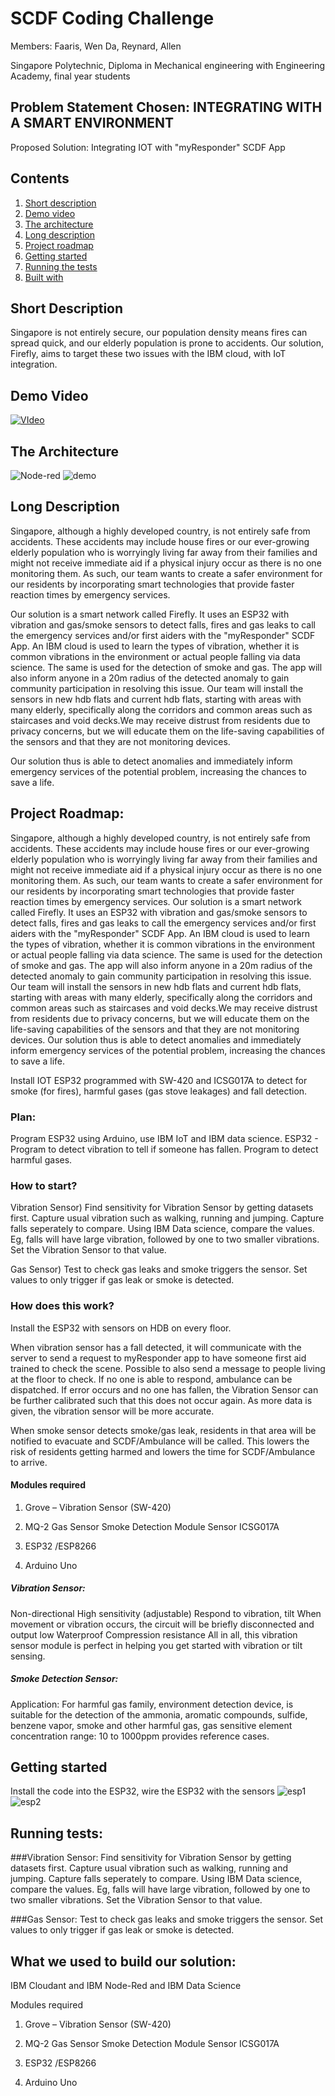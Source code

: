 # SCDF Coding Challenge

Members: Faaris, Wen Da, Reynard, Allen

Singapore Polytechnic, Diploma in Mechanical engineering with Engineering Academy, final year students


## Problem Statement Chosen: INTEGRATING WITH A SMART ENVIRONMENT

Proposed Solution: Integrating IOT with "myResponder" SCDF App

## Contents
1. [Short description](https://github.com/reynardyeo/EA05/blob/master/README.MD#short-description)
2. [Demo video](https://github.com/reynardyeo/EA05/blob/master/README.MD#demo-video)
3. [The architecture](https://github.com/reynardyeo/EA05/blob/master/README.MD#the-architecture)
4. [Long description](https://github.com/reynardyeo/EA05/blob/master/README.MD#long-description)
5. [Project roadmap](https://github.com/reynardyeo/EA05/blob/master/README.MD#project-roadmap)
6. [Getting started](https://github.com/reynardyeo/EA05/blob/master/README.MD#getting-started)
7. [Running the tests](https://github.com/reynardyeo/EA05/blob/master/README.MD#running-tests)
8. [Built with](https://github.com/reynardyeo/EA05/blob/master/README.MD#what-we-used-to-build-our-solution)


## Short Description 
Singapore is not entirely secure, our population density means fires can spread quick, and our elderly population is prone to accidents. Our solution, Firefly, aims to target these two issues with the IBM cloud, with IoT integration.


## Demo Video
[![VIdeo](http://img.youtube.com/vi/Imq1fiuDmfY/0.jpg)](http://www.youtube.com/watch?v=Imq1fiuDmfY)


## The Architecture
![Node-red](https://media.discordapp.net/attachments/701592981924216853/721280848321839124/Node-red.PNG)
![demo](https://media.discordapp.net/attachments/701592981924216853/721285855884607498/IBM_stuff_v4.png?width=1189&height=670)

## Long Description

Singapore, although a highly developed country, is not entirely safe from accidents. These accidents may include house fires or our ever-growing elderly population who is worryingly living far away from their families and might not receive immediate aid if a physical injury occur as there is no one monitoring them. As such, our team wants to create a safer environment for our residents by incorporating smart technologies that provide faster reaction times by emergency services.

Our solution is a smart network called Firefly. It uses an ESP32 with vibration and gas/smoke sensors to detect falls, fires and gas leaks to call the emergency services and/or first aiders with the "myResponder" SCDF App. An IBM cloud is used to learn the types of vibration, whether it is common vibrations in the environment or actual people falling via data science. The same is used for the detection of smoke and gas. The app will also inform anyone in a 20m radius of the detected anomaly to gain community participation in resolving this issue.
Our team will install the sensors in new hdb flats and current hdb flats, starting with areas with many elderly, specifically along the corridors and common areas such as staircases and void decks.We may receive distrust from residents due to privacy concerns, but we will educate them on the life-saving capabilities of the sensors and that they are not monitoring devices.

Our solution thus is able to detect anomalies and immediately inform emergency services of the potential problem, increasing the chances to save a life.

## Project Roadmap:

Singapore, although a highly developed country, is not entirely safe from accidents. These accidents may include house fires or our ever-growing elderly population who is worryingly living far away from their families and might not receive immediate aid if a physical injury occur as there is no one monitoring them. As such, our team wants to create a safer environment for our residents by incorporating smart technologies that provide faster reaction times by emergency services.
Our solution is a smart network called Firefly. It uses an ESP32 with vibration and gas/smoke sensors to detect falls, fires and gas leaks to call the emergency services and/or first aiders with the "myResponder" SCDF App. An IBM cloud is used to learn the types of vibration, whether it is common vibrations in the environment or actual people falling via data science. The same is used for the detection of smoke and gas. The app will also inform anyone in a 20m radius of the detected anomaly to gain community participation in resolving this issue.
Our team will install the sensors in new hdb flats and current hdb flats, starting with areas with many elderly, specifically along the corridors and common areas such as staircases and void decks.We may receive distrust from residents due to privacy concerns, but we will educate them on the life-saving capabilities of the sensors and that they are not monitoring devices.
Our solution thus is able to detect anomalies and immediately inform emergency services of the potential problem, increasing the chances to save a life.


Install IOT ESP32 programmed with SW-420 and ICSG017A to detect for smoke (for fires), harmful gases (gas stove leakages) and fall detection.

### Plan:
Program ESP32 using Arduino, use IBM IoT and IBM data science. 
ESP32  - Program to detect vibration to tell if someone has fallen. Program to detect harmful gases. 

### How to start?
Vibration Sensor) Find sensitivity for Vibration Sensor by getting datasets first. 
Capture usual vibration such as walking, running and jumping. Capture falls seperately to compare. 
Using IBM Data science, compare the values. 
Eg, falls will have large vibration, followed by one to two smaller vibrations. Set the Vibration Sensor to that value.

Gas Sensor) Test to check gas leaks and smoke triggers the sensor. Set values to only trigger if gas leak or smoke is detected.

### How does this work?
Install the ESP32 with sensors on HDB on every floor.

When vibration sensor has a fall detected, it will communicate with the server to send a request to myResponder app to have someone first aid trained to check the scene. Possible to also send a message to people living at the floor to check. If no one is able to respond, ambulance can be dispatched. If error occurs and no one has fallen, the Vibration Sensor can be further calibrated such that this does not occur again. As more data is given, the vibration sensor will be more accurate.

When smoke sensor detects smoke/gas leak, residents in that area will be notified to evacuate and SCDF/Ambulance will be called.
This lowers the risk of residents getting harmed and lowers the time for SCDF/Ambulance to arrive.


#### Modules required
1) Grove – Vibration Sensor (SW-420)

2) MQ-2 Gas Sensor Smoke Detection Module Sensor ICSG017A

3) ESP32 /ESP8266

4) Arduino Uno

##### Vibration Sensor:
Non-directional
High sensitivity (adjustable)
Respond to vibration, tilt
When movement or vibration occurs, the circuit will be briefly disconnected and output low
Waterproof
Compression resistance
All in all, this vibration sensor module is perfect in helping you get started with vibration or tilt sensing.

##### Smoke Detection Sensor:
Application:
For harmful gas family, environment detection device, is suitable for the detection of the ammonia, aromatic compounds, sulfide, benzene vapor, smoke and other harmful gas, gas
sensitive element concentration range: 10 to 1000ppm provides reference cases.

## Getting started
Install the code into the ESP32, wire the ESP32 with the sensors 
![esp1](https://raw.githubusercontent.com/reynardyeo/EA05/master/esp32-and-CCS811_schem.jpg)
![esp2](https://raw.githubusercontent.com/reynardyeo/EA05/master/D7s-Siesmic-Earthquake-vibration-detection-sensor-arduino-14core-02-892x1024.jpg)


## Running tests:
###Vibration Sensor: 
Find sensitivity for Vibration Sensor by getting datasets first. 
Capture usual vibration such as walking, running and jumping. Capture falls seperately to compare. 
Using IBM Data science, compare the values. 
Eg, falls will have large vibration, followed by one to two smaller vibrations. Set the Vibration Sensor to that value.

###Gas Sensor: 
Test to check gas leaks and smoke triggers the sensor. Set values to only trigger if gas leak or smoke is detected.

## What we used to build our solution:
IBM Cloudant and IBM Node-Red and IBM Data Science

Modules required
1) Grove – Vibration Sensor (SW-420)

2) MQ-2 Gas Sensor Smoke Detection Module Sensor ICSG017A

3) ESP32 /ESP8266

4) Arduino Uno
